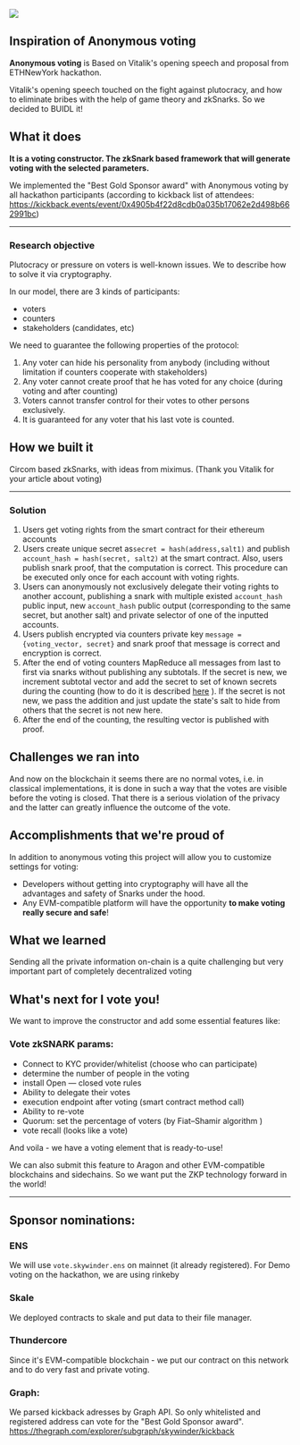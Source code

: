 ![](https://i.imgur.com/9L5yKrr.jpg)

## Inspiration of Anonymous voting

**Anonymous voting** is Based on Vitalik's opening speech and proposal from ETHNewYork hackathon.


Vitalik's opening speech touched on the fight against plutocracy, and how to eliminate bribes with the help of game theory and zkSnarks. So we decided to BUIDL it!


## What it does

**It is a voting constructor. The zkSnark based framework that will generate voting with the selected parameters.**

We implemented the "Best Gold Sponsor award" with Anonymous voting by all hackathon participants (according to kickback list of attendees: https://kickback.events/event/0x4905b4f22d8cdb0a035b17062e2d498b662991bc)

---

### Research objective

Plutocracy or pressure on voters is well-known issues. We to describe how to solve it via cryptography.

In our model, there are 3 kinds of participants:
* voters
* counters
* stakeholders (candidates, etc)

We need to guarantee the following properties of the protocol:
1. Any voter can hide his personality from anybody (including without limitation if counters cooperate with stakeholders)
2. Any voter cannot create proof that he has voted for any choice (during voting and after counting)
3. Voters cannot transfer control for their votes to other persons exclusively.
4. It is guaranteed for any voter that his last vote is counted.


## How we built it
Circom based zkSnarks, with ideas from miximus. (Thank you Vitalik for your article about voting)

---

### Solution

1. Users get voting rights from the smart contract for their ethereum accounts
2. Users create unique secret as`secret = hash(address,salt1)` and publish `account_hash = hash(secret, salt2)` at the smart contract. Also, users publish snark proof, that the computation is correct. This procedure can be executed only once for each account with voting rights.
4. Users can anonymously not exclusively delegate their voting rights to another account, publishing a snark with multiple existed `account_hash` public input, new `account_hash` public output (corresponding to the same secret, but another salt) and private selector of one of the inputted accounts.
5. Users publish encrypted via counters private key `message = {voting_vector, secret}` and snark proof that message is correct and encryption is correct.
6. After the end of voting counters MapReduce all messages from last to first via snarks without publishing any subtotals. If the secret is new, we increment subtotal vector and add the secret to set of known secrets during the counting (how to do it is described [here](https://ethresear.ch/t/shorter-merkle-proofs-for-snapps/4044) ). If the secret is not new, we pass the addition and just update the state's salt to hide from others that the secret is not new here.
7. After the end of the counting, the resulting vector is published with proof.




## Challenges we ran into

And now on the blockchain it seems there are no normal votes, i.e. in classical implementations, it is done in such a way that the votes are visible before the voting is closed. That there is a serious violation of the privacy and the latter can greatly influence the outcome of the vote.


## Accomplishments that we're proud of

In addition to anonymous voting this project will allow you to customize settings for voting:

- Developers without getting into cryptography will have all the advantages and safety of Snarks under the hood.
- Any EVM-compatible platform will have the opportunity **to make voting really secure and safe**!

## What we learned
Sending all the private  information on-chain  is a quite challenging but very important part of completely decentralized voting

## What's next for I vote you!

We want to improve the constructor and add some essential features like:

### Vote zkSNARK params:

- Connect to KYC provider/whitelist (choose who can participate)
- determine the number of people in the voting
- install Open — closed vote rules
- Ability to delegate their votes
- execution endpoint after voting (smart contract method call)
- Ability to re-vote
- Quorum: set the percentage of voters (by Fiat–Shamir algorithm )
- vote recall (looks like a vote)

And voila - we have a voting element that is ready-to-use!

We can also submit this feature to Aragon and other EVM-compatible blockchains and sidechains.
So we want put the ZKP technology forward in the world!


---
 ## Sponsor  nominations:

### ENS
We will use `vote.skywinder.ens` on mainnet (it already registered). For Demo voting on the hackathon, we are using rinkeby

### Skale
We deployed contracts to skale and put data to their file manager.

### Thundercore
Since it's EVM-compatible blockchain - we put our contract on this network and to do very fast and private voting.

### Graph:
We parsed kickback adresses by Graph API. So only whitelisted and registered address can vote for the "Best Gold Sponsor award". https://thegraph.com/explorer/subgraph/skywinder/kickback
